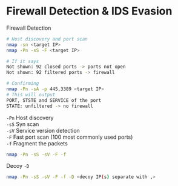 # Firewall Detection & IDS Evasion

Firewall Detection
```bash
# Host discovery and port scan
nmap -sn <target IP>
nmap -Pn -sS -F <target IP>

# If it says
Not shown: 92 closed ports -> ports not open
Not shown: 92 filtered ports -> firewall

# Confirming
nmap -Pn -sA -p 445,3389 <target IP>
# This will output
PORT, STSTE and SERVICE of the port
STATE: unfiltered -> no firewall
```


`-Pn` Host discovery\
`-sS` Syn scan\
`-sV` Service version detection\
`-F` Fast port scan (100 most commonly used ports)\
`-f` Fragment the packets
```bash
nmap -Pn -sS -sV -F -f
```

Decoy
`-D`
```bash
nmap -Pn -sS -sV -F -f -D <decoy IP(s) separate with ,>
```
